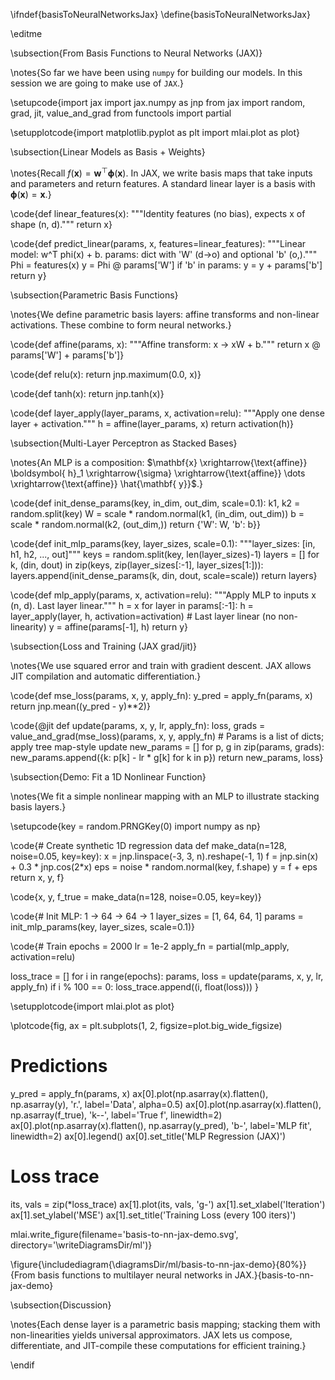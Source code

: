 \ifndef{basisToNeuralNetworksJax}
\define{basisToNeuralNetworksJax}

\editme

\subsection{From Basis Functions to Neural Networks (JAX)}

\notes{So far we have been using `numpy` for building our models. In this session we are going to make use of `JAX`.}

\setupcode{import jax
import jax.numpy as jnp
from jax import random, grad, jit, value_and_grad
from functools import partial


\setupplotcode{import matplotlib.pyplot as plt
import mlai.plot as plot}

\subsection{Linear Models as Basis + Weights}

\notes{Recall $f(\mathbf{x}) = \mathbf{ w}^\top \boldsymbol{\phi}(\mathbf{x})$. In JAX, we write basis maps that take inputs and parameters and return features. A standard linear layer is a basis with $\boldsymbol{\phi}(\mathbf{x}) = \mathbf{ x}$.}

\code{def linear_features(x):
    """Identity features (no bias), expects x of shape (n, d)."""
    return x}

\code{def predict_linear(params, x, features=linear_features):
    """Linear model: w^T phi(x) + b.
    params: dict with 'W' (d->o) and optional 'b' (o,)."""
    Phi = features(x)
    y = Phi @ params['W']
    if 'b' in params:
        y = y + params['b']
    return y}

\subsection{Parametric Basis Functions}

\notes{We define parametric basis layers: affine transforms and non-linear activations. These combine to form neural networks.}

\code{def affine(params, x):
    """Affine transform: x -> xW + b."""
    return x @ params['W'] + params['b']}

\code{def relu(x):
    return jnp.maximum(0.0, x)}

\code{def tanh(x):
    return jnp.tanh(x)}

\code{def layer_apply(layer_params, x, activation=relu):
    """Apply one dense layer + activation."""
    h = affine(layer_params, x)
    return activation(h)}

\subsection{Multi-Layer Perceptron as Stacked Bases}

\notes{An MLP is a composition: $\mathbf{x} \xrightarrow{\text{affine}} \boldsymbol{ h}_1 \xrightarrow{\sigma} \xrightarrow{\text{affine}} \dots \xrightarrow{\text{affine}} \hat{\mathbf{ y}}$.}

\code{def init_dense_params(key, in_dim, out_dim, scale=0.1):
    k1, k2 = random.split(key)
    W = scale * random.normal(k1, (in_dim, out_dim))
    b = scale * random.normal(k2, (out_dim,))
    return {'W': W, 'b': b}}

\code{def init_mlp_params(key, layer_sizes, scale=0.1):
    """layer_sizes: [in, h1, h2, ..., out]"""
    keys = random.split(key, len(layer_sizes)-1)
    layers = []
    for k, (din, dout) in zip(keys, zip(layer_sizes[:-1], layer_sizes[1:])):
        layers.append(init_dense_params(k, din, dout, scale=scale))
    return layers}

\code{def mlp_apply(params, x, activation=relu):
    """Apply MLP to inputs x (n, d). Last layer linear."""
    h = x
    for layer in params[:-1]:
        h = layer_apply(layer, h, activation=activation)
    # Last layer linear (no non-linearity)
    y = affine(params[-1], h)
    return y}

\subsection{Loss and Training (JAX grad/jit)}

\notes{We use squared error and train with gradient descent. JAX allows JIT compilation and automatic differentiation.}

\code{def mse_loss(params, x, y, apply_fn):
    y_pred = apply_fn(params, x)
    return jnp.mean((y_pred - y)**2)}

\code{@jit
def update(params, x, y, lr, apply_fn):
    loss, grads = value_and_grad(mse_loss)(params, x, y, apply_fn)
    # Params is a list of dicts; apply tree map-style update
    new_params = []
    for p, g in zip(params, grads):
        new_params.append({k: p[k] - lr * g[k] for k in p})
    return new_params, loss}

\subsection{Demo: Fit a 1D Nonlinear Function}

\notes{We fit a simple nonlinear mapping with an MLP to illustrate stacking basis layers.}

\setupcode{key = random.PRNGKey(0)
import numpy as np}

\code{# Create synthetic 1D regression data
def make_data(n=128, noise=0.05, key=key):
    x = jnp.linspace(-3, 3, n).reshape(-1, 1)
    f = jnp.sin(x) + 0.3 * jnp.cos(2*x)
    eps = noise * random.normal(key, f.shape)
    y = f + eps
    return x, y, f}

\code{x, y, f_true = make_data(n=128, noise=0.05, key=key)}

\code{# Init MLP: 1 -> 64 -> 64 -> 1
layer_sizes = [1, 64, 64, 1]
params = init_mlp_params(key, layer_sizes, scale=0.1)}

\code{# Train
epochs = 2000
lr = 1e-2
apply_fn = partial(mlp_apply, activation=relu)

loss_trace = []
for i in range(epochs):
    params, loss = update(params, x, y, lr, apply_fn)
    if i % 100 == 0:
        loss_trace.append((i, float(loss))) }

\setupplotcode{import mlai.plot as plot}

\plotcode{fig, ax = plt.subplots(1, 2, figsize=plot.big_wide_figsize)
# Predictions
y_pred = apply_fn(params, x)
ax[0].plot(np.asarray(x).flatten(), np.asarray(y), 'r.', label='Data', alpha=0.5)
ax[0].plot(np.asarray(x).flatten(), np.asarray(f_true), 'k--', label='True f', linewidth=2)
ax[0].plot(np.asarray(x).flatten(), np.asarray(y_pred), 'b-', label='MLP fit', linewidth=2)
ax[0].legend()
ax[0].set_title('MLP Regression (JAX)')

# Loss trace
its, vals = zip(*loss_trace)
ax[1].plot(its, vals, 'g-')
ax[1].set_xlabel('Iteration')
ax[1].set_ylabel('MSE')
ax[1].set_title('Training Loss (every 100 iters)')

mlai.write_figure(filename='basis-to-nn-jax-demo.svg', directory='\writeDiagramsDir/ml')}

\figure{\includediagram{\diagramsDir/ml/basis-to-nn-jax-demo}{80%}}{From basis functions to multilayer neural networks in JAX.}{basis-to-nn-jax-demo}

\subsection{Discussion}

\notes{Each dense layer is a parametric basis mapping; stacking them with non-linearities yields universal approximators. JAX lets us compose, differentiate, and JIT-compile these computations for efficient training.}

\endif

